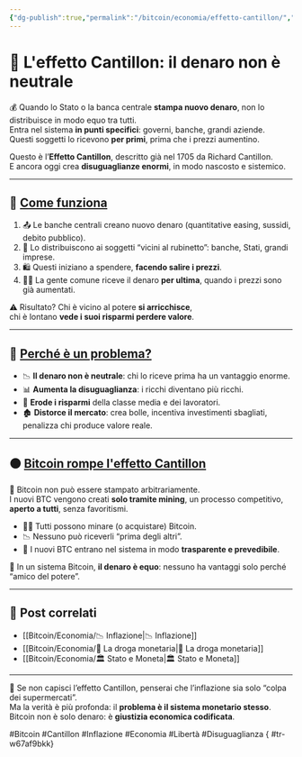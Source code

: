 ```yaml
---
{"dg-publish":true,"permalink":"/bitcoin/economia/effetto-cantillon/","title":"💸 L'effetto Cantillon: il denaro non è neutrale","tags":["Economia","Inflazione","Bitcoin","Cantillon","Moneta","Disuguaglianza"]}
---
```



# 💸 **L'effetto Cantillon: il denaro non è neutrale**

💰 Quando lo Stato o la banca centrale **stampa nuovo denaro**, non lo distribuisce in modo equo tra tutti.  
Entra nel sistema **in punti specifici**: governi, banche, grandi aziende.  
Questi soggetti lo ricevono **per primi**, prima che i prezzi aumentino.

Questo è l’**Effetto Cantillon**, descritto già nel 1705 da Richard Cantillon.  
E ancora oggi crea **disuguaglianze enormi**, in modo nascosto e sistemico.

---

## 🧠 <u>Come funziona</u>

1. 📤 Le banche centrali creano nuovo denaro (quantitative easing, sussidi, debito pubblico).
2. 🏦 Lo distribuiscono ai soggetti “vicini al rubinetto”: banche, Stati, grandi imprese.
3. 🛍️ Questi iniziano a spendere, **facendo salire i prezzi**.
4. 🧍‍♂️ La gente comune riceve il denaro **per ultima**, quando i prezzi sono già aumentati.

⚠️ Risultato? Chi è vicino al potere **si arricchisce**,  
chi è lontano **vede i suoi risparmi perdere valore**.

---

## 🎯 <u>Perché è un problema?</u>

- 📉 **Il denaro non è neutrale**: chi lo riceve prima ha un vantaggio enorme.
- 📊 **Aumenta la disuguaglianza**: i ricchi diventano più ricchi.
- 💸 **Erode i risparmi** della classe media e dei lavoratori.
- 🏚️ **Distorce il mercato**: crea bolle, incentiva investimenti sbagliati, penalizza chi produce valore reale.

---

## 🟠 <u>Bitcoin rompe l'effetto Cantillon</u>

🔗 Bitcoin non può essere stampato arbitrariamente.  
I nuovi BTC vengono creati **solo tramite mining**, un processo competitivo, **aperto a tutti**, senza favoritismi.

- 👨‍💻 Tutti possono minare (o acquistare) Bitcoin.
- 📉 Nessuno può riceverli “prima degli altri”.
- 💎 I nuovi BTC entrano nel sistema in modo **trasparente e prevedibile**.

📜 In un sistema Bitcoin, **il denaro è equo**: nessuno ha vantaggi solo perché “amico del potere”.

---

## 🔗 Post correlati

- [[Bitcoin/Economia/📉 Inflazione\|📉 Inflazione]]
- [[Bitcoin/Economia/💉 La droga monetaria\|💉 La droga monetaria]]
- [[Bitcoin/Economia/🏛️ Stato e Moneta\|🏛️ Stato e Moneta]]

---

📢 Se non capisci l’effetto Cantillon, penserai che l’inflazione sia solo “colpa dei supermercati”.  
Ma la verità è più profonda: il **problema è il sistema monetario stesso**.  
Bitcoin non è solo denaro: è **giustizia economica codificata**.

#Bitcoin #Cantillon #Inflazione #Economia #Libertà #Disuguaglianza
{ #tr-w67af9bkk}
